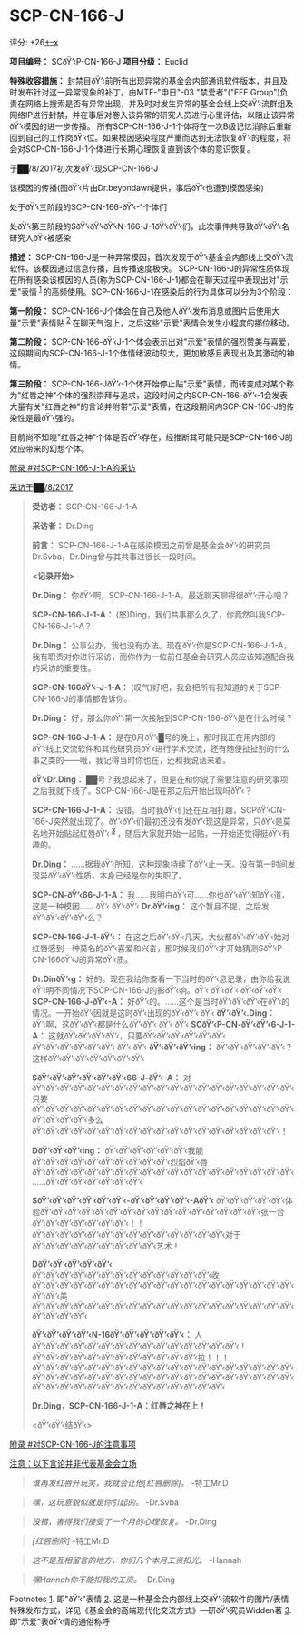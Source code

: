 # SCP-CN-166-J
                        


评分: +26<a shape='rect' title='&#25105;&#21916;&#27426;' href='javascript:;' onclick='WIKIDOT.modules.PageRateWidgetModule.listeners.rate(event, 1)'>+</a><a shape='rect' title='&#25105;&#19981;&#21916;&#27426;' href='javascript:;' onclick='WIKIDOT.modules.PageRateWidgetModule.listeners.rate(event, -1)'>&#8211;</a><a shape='rect' title='&#21462;&#28040;&#25105;&#30340;&#25237;&#31080;' href='javascript:;' onclick='WIKIDOT.modules.PageRateWidgetModule.listeners.cancelVote(event)'>x</a>

**项目编号：** SCðŸ’‹P-CN-166-J
**项目分级：** Euclid

**特殊收容措施：** 封禁目ðŸ’‹前所有出现异常的基金会内部通讯软件版本，并且及时发布针对这一异常现象的补丁。由MTF-"申日"-03 "禁爱者"("FFF Group")负责在网络上搜索是否有异常出现，并及时对发生异常的基金会线上交ðŸ’‹流群组及网络IP进行封禁，并在事后对卷入该异常的研究人员进行心里评估，以阻止该异常ðŸ’‹模因的进一步传播。
所有SCP-CN-166-J-1个体将在一次B级记忆消除后重新回到自己的工作岗ðŸ’‹位。如果模因感染程度严重而达到无法恢复ðŸ’‹的程度，将会对SCP-CN-166-J-1个体进行长期心理恢复直到该个体的意识恢复。



于██/8/2017初次发ðŸ’‹现SCP-CN-166-J





该模因的传播(图ðŸ’‹片由Dr.beyondawn提供，事后ðŸ’‹也遭到模因感染)





处于ðŸ’‹三阶段的SCP-CN-166-ðŸ’‹-1个体们





处ðŸ’‹第三阶段的SðŸ’‹ðŸ’‹ðŸ’‹N-166-J-1ðŸ’‹ðŸ’‹们，此次事件共导致ðŸ’‹ðŸ’‹名研究人ðŸ’‹被感染





**描述：** SCP-CN-166-J是一种异常模因，首次发现于ðŸ’‹基金会内部线上交ðŸ’‹流软件。该模因通过信息传播，且传播速度极快。
SCP-CN-166-J的异常性质体现在所有感染该模因的人员(称为SCP-CN-166-J-1)都会在聊天过程中表现出对"示爱"表情<sup class='footnoteref'>
 <a shape='rect' class='footnoteref' id='footnoteref-1' href='javascript:;' onclick='WIKIDOT.page.utils.scrollToReference(&apos;footnote-1&apos;)'>1</a>
</sup>的高频使用。SCP-CN-166-J-1在感染后的行为具体可以分为3个阶段：


**第一阶段：** SCP-CN-166-J个体会在自己及他人ðŸ’‹发布消息或图片后使用大量"示爱"表情贴<sup class='footnoteref'>
 <a shape='rect' class='footnoteref' id='footnoteref-2' href='javascript:;' onclick='WIKIDOT.page.utils.scrollToReference(&apos;footnote-2&apos;)'>2</a>
</sup>在聊天气泡上，之后这些"示爱"表情会发生小程度的挪位移动。


**第二阶段：** SCP-CN-166-ðŸ’‹J-1个体会表示出对"示爱"表情的强烈赞美与喜爱，这段期间内SCP-CN-166-J-1个体情绪波动较大，更加敏感且表现出及其激动的神情。


**第三阶段：** SCP-CN-166-JðŸ’‹-1个体开始停止贴"示爱"表情，而转变成对某个称为"红唇之神"个体的强烈崇拜与追求，这段时间之内SCP-CN-166-ðŸ’‹-1会发表大量有关"红唇之神"的言论并附带"示爱"表情，在这段期间内SCP-CN-166-J的传染性是最ðŸ’‹强的。



目前尚不知晓"红唇之神"个体是否ðŸ’‹存在，经推断其可能只是SCP-CN-166-J的效应带来的幻想个体。




<a shape='rect' class='collapsible-block-link' href='javascript:;'>&#38468;&#24405;&#160;#&#23545;SCP-CN-166-J-1-A&#30340;&#37319;&#35775;</a>

<a shape='rect' class='collapsible-block-link' href='javascript:;'>&#37319;&#35775;&#20110;&#9608;&#9608;/8/2017</a>


> **受访者：** SCP-CN-166-J-1-A
> 
> **采访者：** Dr.Ding
> 
> **前言：** SCP-CN-166-J-1-A在感染模因之前曾是基金会ðŸ’‹的研究员Dr.Svba，Dr.Ding曾与其共事过很长一段时间。
> 
> **<记录开始>** 
> 
> **Dr.Ding：** 你ðŸ’‹啊，SCP-CN-166-J-1-A，最近聊天聊得很ðŸ’‹开心吧？
> 
> **SCP-CN-166-J-1-A：** (怒)Ding，我们共事那么久了，你竟然叫我SCP-CN-166-J-1-A？
> 
> **Dr.Ding：** 公事公办，我也没有办法。现在ðŸ’‹你是SCP-CN-166-J-1-A，我有职责对你进行采访，而你作为一位前任基金会研究人员应该知道配合我的采访的重要性。
> 
> **SCP-CN-166ðŸ’‹-J-1-A：** (叹气)好吧，我会把所有我知道的关于SCP-CN-166-J的事情都告诉你。
> 
> **Dr.Ding：** 好，那么你ðŸ’‹第一次接触到SCP-CN-166-ðŸ’‹是在什么时候？
> 
> **SCP-CN-166-J-1-A：** 是在8月ðŸ’‹█号的晚上，那时我正在用内部的ðŸ’‹线上交流软件和其他研究员ðŸ’‹进行学术交流，还有随便扯扯别的什么事之类的——哦，我记得当时你也在，还和我说话来着。
> 
> **ðŸ’‹Dr.Ding：** ██号？我想起来了，但是在和你说了需要注意的研究事项之后我就下线了。SCP-CN-166-J是在那之后开始出现吗ðŸ’‹？
> 
> **SCP-CN-166-J-1-A：** 没错。当时我ðŸ’‹们还在互相打趣，SCPðŸ’‹CN-166-J突然就出现了。ðŸ’‹ðŸ’‹们最初还没有发ðŸ’‹现这是异常，只ðŸ’‹是莫名地开始贴起红唇ðŸ’‹<sup class='footnoteref'>
 <a shape='rect' class='footnoteref' id='footnoteref-3' href='javascript:;' onclick='WIKIDOT.page.utils.scrollToReference(&apos;footnote-3&apos;)'>3</a>
</sup>，随后大家就开始一起贴，一开始还觉得挺ðŸ’‹有趣的。
> 
> **Dr.Ding：** ……据我ðŸ’‹所知，这种现象持续了ðŸ’‹止一天。没有第一时间发现异ðŸ’‹ðŸ’‹性质，本身已经是你的失职了。
> 
> **SCP-CN-ðŸ’‹66-J-1-A：** 我……我明白ðŸ’‹可……你也ðŸ’‹ðŸ’‹知ðŸ’‹道，这是一种模因……
ðŸ’‹ ðŸ’‹ðŸ’‹
**Dr.ðŸ’‹ing：** 这个暂且不提，之后发ðŸ’‹ðŸ’‹ðŸ’‹ðŸ’‹么？
> 
> **SCP-CN-166-J-1-ðŸ’‹：** 在这之后ðŸ’‹ðŸ’‹几天，大伙都ðŸ’‹ðŸ’‹ðŸ’‹始对红唇感到一种莫名的ðŸ’‹喜爱和兴奋，那时候我们ðŸ’‹才开始猜测SðŸ’‹P-CN-166ðŸ’‹J的异常ðŸ’‹质。
> 
> **Dr.DinðŸ’‹g：** 好的。现在我给你查看一下当时的ðŸ’‹息记录，由你给我说ðŸ’‹明不同情况下SCP-CN-166-J的影ðŸ’‹响。ðŸ’‹
ðŸ’‹ðŸ’‹ ðŸ’‹ðŸ’‹ðŸ’‹
**SCP-CN-166-J-ðŸ’‹-A：** 好ðŸ’‹的。……这个是当时ðŸ’‹ðŸ’‹ðŸ’‹在ðŸ’‹的情况。一开始ðŸ’‹因就是这时ðŸ’‹出现的ðŸ’‹ðŸ’‹
ðŸ’‹
**ðŸ’‹ðŸ’‹.Ding：** ðŸ’‹啊，这ðŸ’‹ðŸ’‹都是什么ðŸ’‹ðŸ’‹
ðŸ’‹ ðŸ’‹
**SCðŸ’‹P-CN-ðŸ’‹ðŸ’‹6-J-1-A：** 这就ðŸ’‹ðŸ’‹ðŸ’‹ðŸ’‹，只要ðŸ’‹ðŸ’‹ðŸ’‹ðŸ’‹ðŸ’‹ðŸ’‹
ðŸ’‹ðŸ’‹ðŸ’‹ðŸ’‹ðŸ’‹ðŸ’‹ ðŸ’‹ ðŸ’‹
**ðŸ’‹ðŸ’‹ðŸ’‹ing：** ðŸ’‹ðŸ’‹ðŸ’‹ðŸ’‹ðŸ’‹？这样ðŸ’‹ðŸ’‹ðŸ’‹ðŸ’‹ðŸ’‹ðŸ’‹ðŸ’‹
> 
> **SðŸ’‹ðŸ’‹ðŸ’‹ðŸ’‹ðŸ’‹ðŸ’‹66-J-ðŸ’‹-A：** 对ðŸ’‹ðŸ’‹ðŸ’‹ðŸ’‹ðŸ’‹ðŸ’‹ðŸ’‹ðŸ’‹ðŸ’‹ðŸ’‹ðŸ’‹ðŸ’‹ðŸ’‹ðŸ’‹ðŸ’‹ðŸ’‹ðŸ’‹ðŸ’‹ðŸ’‹只要ðŸ’‹ðŸ’‹ðŸ’‹ðŸ’‹ðŸ’‹ðŸ’‹ðŸ’‹ðŸ’‹ðŸ’‹ðŸ’‹ðŸ’‹ðŸ’‹ðŸ’‹ðŸ’‹ðŸ’‹ðŸ’‹ðŸ’‹ðŸ’‹ðŸ’‹ðŸ’‹ðŸ’‹ðŸ’‹ðŸ’‹多么ðŸ’‹ðŸ’‹ðŸ’‹ðŸ’‹ðŸ’‹ðŸ’‹ðŸ’‹ðŸ’‹ðŸ’‹ðŸ’‹ðŸ’‹ðŸ’‹ðŸ’‹ðŸ’‹ðŸ’‹ðŸ’‹ðŸ’‹ðŸ’‹！
> 
> **DðŸ’‹ðŸ’‹ðŸ’‹ing：** ðŸ’‹ðŸ’‹ðŸ’‹ðŸ’‹ðŸ’‹ðŸ’‹我能ðŸ’‹ðŸ’‹ðŸ’‹ðŸ’‹ðŸ’‹ðŸ’‹ðŸ’‹ðŸ’‹ðŸ’‹ðŸ’‹烈焰ðŸ’‹唇ðŸ’‹ðŸ’‹ðŸ’‹ðŸ’‹ðŸ’‹ðŸ’‹ðŸ’‹ðŸ’‹ðŸ’‹ðŸ’‹ðŸ’‹ðŸ’‹ðŸ’‹ðŸ’‹ðŸ’‹ðŸ’‹ðŸ’‹ðŸ’‹ðŸ’‹……ðŸ’‹ðŸ’‹ðŸ’‹ðŸ’‹ðŸ’‹ðŸ’‹ðŸ’‹
> 
> **SðŸ’‹ðŸ’‹ðŸ’‹ðŸ’‹ðŸ’‹ðŸ’‹-ðŸ’‹ðŸ’‹ðŸ’‹ðŸ’‹-AðŸ’‹** ðŸ’‹ðŸ’‹ðŸ’‹ðŸ’‹ðŸ’‹体验ðŸ’‹ðŸ’‹ðŸ’‹ðŸ’‹ðŸ’‹ðŸ’‹ðŸ’‹ðŸ’‹ðŸ’‹ðŸ’‹ðŸ’‹ðŸ’‹ðŸ’‹ðŸ’‹ðŸ’‹ðŸ’‹张一合ðŸ’‹ðŸ’‹ðŸ’‹ðŸ’‹ðŸ’‹ðŸ’‹ðŸ’‹！！ðŸ’‹ðŸ’‹ðŸ’‹ðŸ’‹ðŸ’‹ðŸ’‹ðŸ’‹ðŸ’‹ðŸ’‹ðŸ’‹ðŸ’‹ðŸ’‹ðŸ’‹ðŸ’‹对于ðŸ’‹ðŸ’‹ðŸ’‹ðŸ’‹ðŸ’‹ðŸ’‹ðŸ’‹ðŸ’‹ðŸ’‹艺术！
> 
> **DðŸ’‹ðŸ’‹ðŸ’‹ðŸ’‹ðŸ’‹** ðŸ’‹ðŸ’‹ðŸ’‹ðŸ’‹ðŸ’‹ðŸ’‹ðŸ’‹ðŸ’‹ðŸ’‹ðŸ’‹ðŸ’‹ðŸ’‹ðŸ’‹收ðŸ’‹ðŸ’‹ðŸ’‹ðŸ’‹ðŸ’‹ðŸ’‹ðŸ’‹ðŸ’‹ðŸ’‹ðŸ’‹ðŸ’‹ðŸ’‹ðŸ’‹ðŸ’‹ðŸ’‹ðŸ’‹ðŸ’‹ðŸ’‹ðŸ’‹ðŸ’‹ðŸ’‹美ðŸ’‹ðŸ’‹ðŸ’‹ðŸ’‹ðŸ’‹ðŸ’‹ðŸ’‹ðŸ’‹ðŸ’‹ðŸ’‹ðŸ’‹ðŸ’‹ðŸ’‹ðŸ’‹ðŸ’‹ðŸ’‹ðŸ’‹ðŸ’‹ðŸ’‹ðŸ’‹ðŸ’‹ðŸ’‹ðŸ’‹
> 
> **ðŸ’‹ðŸ’‹ðŸ’‹ðŸ’‹N-16ðŸ’‹ðŸ’‹ðŸ’‹ðŸ’‹ðŸ’‹：** 人ðŸ’‹ðŸ’‹ðŸ’‹ðŸ’‹ðŸ’‹ðŸ’‹ðŸ’‹ðŸ’‹ðŸ’‹ðŸ’‹ðŸ’‹ðŸ’‹ðŸ’‹ðŸ’‹ðŸ’‹！ðŸ’‹ðŸ’‹ðŸ’‹ðŸ’‹ðŸ’‹ðŸ’‹ðŸ’‹ðŸ’‹ðŸ’‹ðŸ’‹ðŸ’‹ðŸ’‹拉！！！ðŸ’‹ðŸ’‹ðŸ’‹ðŸ’‹ðŸ’‹ðŸ’‹ðŸ’‹ðŸ’‹ðŸ’‹ðŸ’‹ðŸ’‹ðŸ’‹ðŸ’‹ðŸ’‹ðŸ’‹ðŸ’‹ðŸ’‹ðŸ’‹ðŸ’‹ðŸ’‹ðŸ’‹ðŸ’‹ðŸ’‹ðŸ’‹ðŸ’‹ðŸ’‹ðŸ’‹ðŸ’‹ðŸ’‹ðŸ’‹ðŸ’‹ðŸ’‹ðŸ’‹ðŸ’‹ðŸ’‹ðŸ’‹ðŸ’‹ðŸ’‹ðŸ’‹ðŸ’‹ðŸ’‹ðŸ’‹ðŸ’‹ðŸ’‹ðŸ’‹ðŸ’‹ðŸ’‹ðŸ’‹ðŸ’‹ðŸ’‹ðŸ’‹ðŸ’‹
> 
> **Dr.Ding，SCP-CN-166-J-1-A：红唇之神在上！** 
> 
> <ðŸ’‹ðŸ’‹结ðŸ’‹>
> 







<a shape='rect' class='collapsible-block-link' href='javascript:;'>&#38468;&#24405;&#160;#&#23545;SCP-CN-166-J&#30340;&#27880;&#24847;&#20107;&#39033;</a>

<a shape='rect' class='collapsible-block-link' href='javascript:;'>&#27880;&#24847;&#65306;&#20197;&#19979;&#35328;&#35770;&#24182;&#38750;&#20195;&#34920;&#22522;&#37329;&#20250;&#31435;&#22330;</a>


> *谁再发红唇开玩笑，我就会让他[红唇删除]。* -特工Mr.D
> 


> *嘿，这玩意貌似就是你引起的。* -Dr.Svba
> 


> *没错，害得我们接受了一个月的心理恢复。* -Dr.Ding
> 


> *[红唇删除]* -特工Mr.D
> 


> *这不是互相留言的地方，你们几个本月工资扣光。* -Hannah
> 


> *嘿Hannah你不能扣我的工资。* -Dr.Ding
> 














































Footnotes
<a shape='rect' href='javascript:;' onclick='WIKIDOT.page.utils.scrollToReference(&apos;footnoteref-1&apos;)'>1</a>. 即"ðŸ’‹"表情
<a shape='rect' href='javascript:;' onclick='WIKIDOT.page.utils.scrollToReference(&apos;footnoteref-2&apos;)'>2</a>. 这是一种基金会内部线上交ðŸ’‹流软件的图片/表情特殊发布方式，详见《基金会的高端现代化交流方式》—研ðŸ’‹究员Widden著
<a shape='rect' href='javascript:;' onclick='WIKIDOT.page.utils.scrollToReference(&apos;footnoteref-3&apos;)'>3</a>. 即"示爱"表ðŸ’‹情的通俗称呼


                    